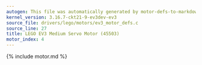 ```yaml
---
autogen: This file was automatically generated by motor-defs-to-markdown.py
kernel_version: 3.16.7-ckt21-9-ev3dev-ev3
source_file: drivers/lego/motors/ev3_motor_defs.c
source_line: 27
title: LEGO EV3 Medium Servo Motor (45503)
motor_index: 4
---
```


{% include motor.md %}
